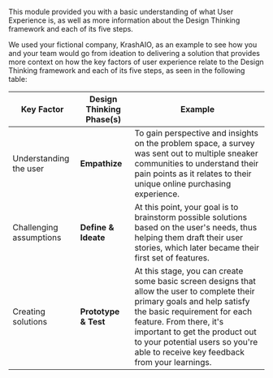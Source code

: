 ﻿This module provided you with a basic understanding of what User Experience is, as well as more information about the Design Thinking framework and each of its five steps.

We used your fictional company, KrashAIO, as an example to see how you and your team would go from ideation to delivering a solution that provides more context on how the key factors of user experience relate to the Design Thinking framework and each of its five steps, as seen in the following table:

| Key Factor | Design Thinking Phase(s) | Example |
| ---------- | ------------------------ | ------- |
| Understanding the user | **Empathize** | To gain perspective and insights on the problem space, a survey was sent out to multiple sneaker communities to understand their pain points as it relates to their unique online purchasing experience. |
| Challenging assumptions | **Define & Ideate** | At this point, your goal is to brainstorm possible solutions based on the user's needs, thus helping them draft their user stories, which later became their first set of features. |
| Creating solutions | **Prototype & Test** | At this stage, you can create some basic screen designs that allow the user to complete their primary goals and help satisfy the basic requirement for each feature. From there, it's important to get the product out to your potential users so you're able to receive key feedback from your learnings. |
